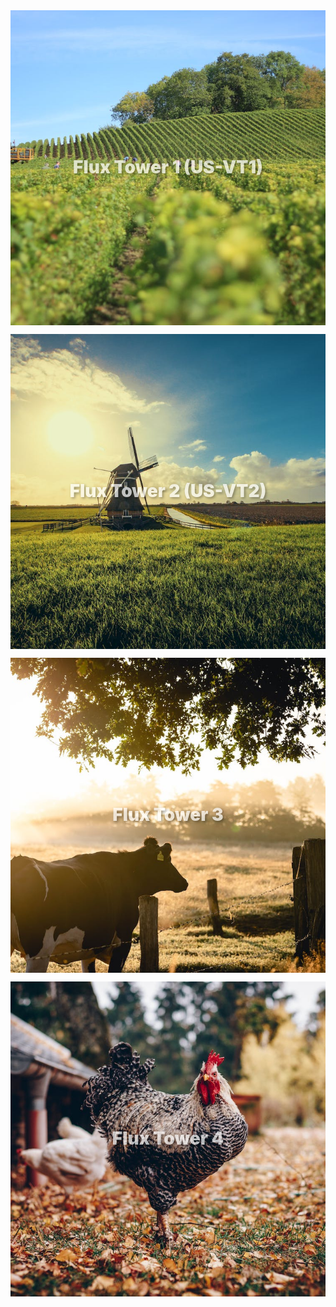


<html> 
<head>


<style>
  .grid-container {
    display: grid;
    grid-template-columns: 1fr; /* Single column for mobile view */
    grid-gap: 1em;
  }

  .grid-item { position: relative; }


  



  .grid-item a {
    position: absolute;
    top: 0;
    left: 0;
    right: 0;
    bottom: 0;
    text-decoration: none;
    color: white;
    display: flex;
    align-items: center;
    justify-content: center;
    background: rgba(0,0,0,0.7); /* Add a semi-transparent overlay */
    border: none; /* Ensure no borders are added to the link */
  }

  .grid-item img {
    position: absolute;
    top: 0;
    left: 0;
    width: 100%;
    height: 100%;
    object-fit: cover;
    border: none; /* Ensure no borders are added to the image */
    outline: none; /* Ensure no outlines are added to the image */
  }

  .grid-item a .text-overlay {
    position: absolute;
    top: 0;
    left: 0;
    right: 0;
    bottom: 0;
    display: flex;
    align-items: center;
    justify-content: center;
    z-index: 1; /* Make sure the text is above the image */
    color: white; /* Set the text color */
    font-size: 2em; /* Adjust the font size */
    font-weight: bold; /* Make the text bold */
    text-shadow: 2px 2px 4px rgba(0, 0, 0, 0.5); /* Add a text shadow for better visibility */
    opacity: 0.7; /* Make the text semi-transparent by default */
    transition: opacity 0.3s ease; /* Smooth transition when the opacity changes */
  }

  .grid-item a:hover .text-overlay {
    opacity: 1; /* Make the text fully opaque when the link is hovered */
  }

  @media (min-width: 768px) {
    .grid-container {
      grid-template-columns: repeat(auto-fit, minmax(250px, 1fr)); /* Multi-column for desktop view */
    }
    


    /* 1) Give tiles height on mobile */
    .grid-item {
      position: relative;
      aspect-ratio: 1 / 1;   /* <- add */
      overflow: hidden;      /* <- add (prevents spillover) */
    }

    .grid-item.full-width {
      grid-column: span 4;
      padding-top: 20%; /* If you want this item to be thinner, adjust the padding-top value */
    }

    .grid-item a .text-overlay {
      font-size: 3rem;
      font-weight: 900;
      font-size: clamp(1rem, 4.5vw, 2em);  /* scales on small screens */
      line-height: 1.2;
      padding: 0 .5rem;                    /* prevent edge crowding */
      word-break: break-word;
    }
  }

</style>


</head>
<body>
  <div class="grid-container">
    <div class="grid-item">
      <a href="https://kesondrakey.github.io/fluxtower1">
        <img src="images/image1.jpeg" alt="Image 1">
        <div class="text-overlay">Flux Tower 1 (US-VT1)</div>
      </a>
    </div>
    <div class="grid-item">
      <a href="https://kesondrakey.github.io/fluxtower2">
        <img src="images/image2.jpeg" alt="Image 2">
        <div class="text-overlay">Flux Tower 2 (US-VT2)</div>
      </a>
    </div>
    <div class="grid-item">
      <a href="https://kesondrakey.github.io/fluxtower3">
        <img src="images/image3.jpeg" alt="Image 3">
        <div class="text-overlay">Flux Tower 3</div>
      </a>
    </div>
    <div class="grid-item">
      <a href="https://kesondrakey.github.io/fluxtower4">
        <img src="images/image4.jpeg" alt="Image 4">
        <div class="text-overlay">Flux Tower 4</div>
      </a>
    </div>


  </div>
</body>
</html>

